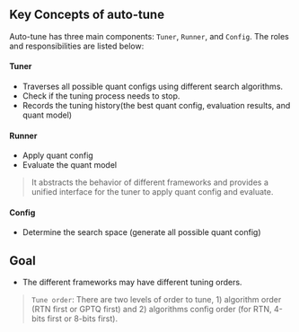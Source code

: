 ## Key Concepts of auto-tune

Auto-tune has three main components: `Tuner`, `Runner`, and `Config`. The roles and responsibilities are listed below:

#### Tuner

- Traverses all possible quant configs using different search algorithms.
- Check if the tuning process needs to stop.
- Records the tuning history(the best quant config, evaluation results, and quant model)

#### Runner

- Apply quant config
- Evaluate the quant model

>  It abstracts the behavior of different frameworks and provides a unified interface for the tuner to apply quant config and evaluate.

#### Config 

- Determine the search space (generate all possible quant config)



## Goal

- The different frameworks may have different tuning orders.

> `Tune order`: There are two levels of order to tune, 1) algorithm order (RTN first or GPTQ first) and 2) algorithms config order (for RTN, 4-bits first or 8-bits first). 
